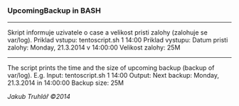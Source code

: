 ### UpcomingBackup in BASH

-------------------

Skript informuje uzivatele o case a velikost pristi zalohy (zalohuje se var/log).
Priklad vstupu: tentoscript.sh 1 14:00
Priklad vystupu: Datum pristi zalohy: Monday, 21.3.2014 v 14:00:00 Velikost zalohy: 25M 

-------------------

The script prints the time and the size of upcoming backup (backup of var/log).
E.g. Input: tentoscript.sh 1 14:00
Output: Next backup: Monday, 21.3.2014 in 14:00:00 Backup size: 25M 

_Jakub Truhlář ©2014_
